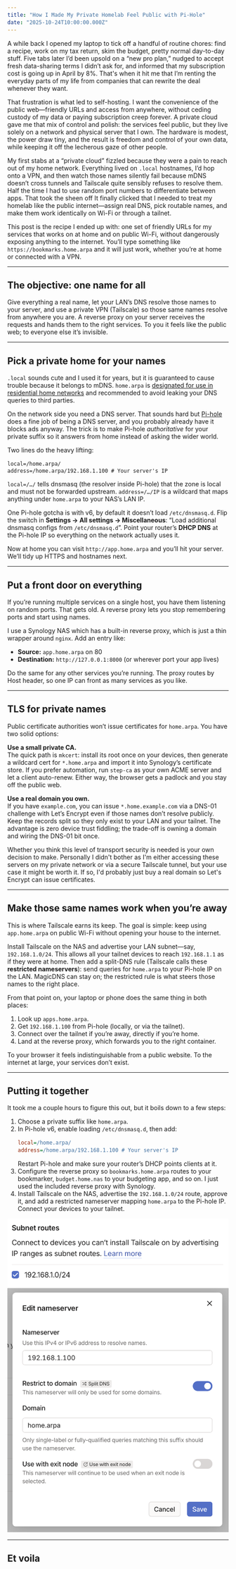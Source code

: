 ```yaml
---
title: "How I Made My Private Homelab Feel Public with Pi-Hole"
date: "2025-10-24T10:00:00.000Z"
---
```


A while back I opened my laptop to tick off a handful of routine chores: find a recipe, work on my tax return, skim the budget, pretty normal day-to-day stuff. Five tabs later I’d been upsold on a “new pro plan,” nudged to accept fresh data-sharing terms I didn’t ask for, and informed that my subscription cost is going up in April by 8%. That's when it hit me that I’m renting the everyday parts of my life from companies that can rewrite the deal whenever they want.

That frustration is what led to self-hosting. I want the convenience of the public web—friendly URLs and access from anywhere, without ceding custody of my data or paying subscription creep forever. A private cloud gave me that mix of control and polish: the services feel public, but they live solely on a network and physical server that I own. The hardware is modest, the power draw tiny, and the result is freedom and control of your own data, while keeping it off the lecherous gaze of other people.

My first stabs at a “private cloud” fizzled because they were a pain to reach out of my home network. Everything lived on `.local` hostnames, I’d hop onto a VPN, and then watch those names silently fail because mDNS doesn’t cross tunnels and Tailscale quite sensibly refuses to resolve them. Half the time I had to use random port numbers to differentiate between apps. That took the sheen off It finally clicked that I needed to treat my homelab like the public internet—assign real DNS, pick routable names, and make them work identically on Wi-Fi or through a tailnet.

This post is the recipe I ended up with: one set of friendly URLs for my services that works on at home and on public Wi-Fi, without dangerously exposing anything to the internet. You’ll type something like `https://bookmarks.home.arpa` and it will just work, whether you’re at home or connected with a VPN.

---

## The objective: one name for all

Give everything a real name, let your LAN’s DNS resolve those names to your server, and use a private VPN (Tailscale) so those same names resolve from anywhere you are. A reverse proxy on your server receives the requests and hands them to the right services. To you it feels like the public web; to everyone else it’s invisible.

---

## Pick a private home for your names

`.local` sounds cute and I used it for years, but it is guaranteed to cause trouble because it belongs to mDNS. `home.arpa` is [designated for use in residential home networks](https://datatracker.ietf.org/doc/html/rfc8375) and recommended to avoid leaking your DNS queries to third parties.

On the network side you need a DNS server. That sounds hard but [Pi-hole](https://pi-hole.net) does a fine job of being a DNS server, and you probably already have it blocks ads anyway. The trick is to make Pi-hole *authoritative* for your private suffix so it answers from home instead of asking the wider world.

Two lines do the heavy lifting:

```
local=/home.arpa/
address=/home.arpa/192.168.1.100 # Your server's IP
```

`local=/…/` tells dnsmasq (the resolver inside Pi-hole) that the zone is local and must not be forwarded upstream. `address=/…/IP` is a wildcard that maps anything under `home.arpa` to your NAS’s LAN IP. 

One Pi-hole gotcha is with v6, by default it doesn’t load `/etc/dnsmasq.d`. Flip the switch in **Settings → All settings → Miscellaneous**: “Load additional dnsmasq configs from `/etc/dnsmasq.d`”. Point your router’s **DHCP DNS** at the Pi-hole IP so everything on the network actually uses it.

Now at home you can visit `http://app.home.arpa` and you’ll hit your server. We’ll tidy up HTTPS and hostnames next.

---

## Put a front door on everything

If you’re running multiple services on a single host, you have them listening on random ports. That gets old. A reverse proxy lets you stop remembering ports and start using names.

I use a Synology NAS which has a built-in reverse proxy, which is just a thin wrapper around `nginx`. Add an entry like:

- **Source:** `app.home.arpa` on 80  
- **Destination:** `http://127.0.0.1:8000` (or wherever port your app lives)

Do the same for any other services you’re running. The proxy routes by Host header, so one IP can front as many services as you like.

---

## TLS for private names

Public certificate authorities won’t issue certificates for `home.arpa`. You have two solid options:

**Use a small private CA.**  
The quick path is `mkcert`: install its root once on your devices, then generate a wildcard cert for `*.home.arpa` and import it into Synology’s certificate store. If you prefer automation, run `step-ca` as your own ACME server and let a client auto-renew. Either way, the browser gets a padlock and you stay off the public web.

**Use a real domain you own.**  
If you have `example.com`, you can issue `*.home.example.com` via a DNS-01 challenge with Let’s Encrypt even if those names don’t resolve publicly. Keep the records split so they only exist to your LAN and your tailnet. The advantage is zero device trust fiddling; the trade-off is owning a domain and wiring the DNS-01 bit once.

Whether you think this level of transport security is needed is your own decision to make. Personally I didn't bother as I'm either accessing these servers on my private network or via a secure Tailscale tunnel, but your use case it might be worth it. If so, I'd probably just buy a real domain so Let's Encrypt can issue certificates.

---

## Make those same names work when you’re away

This is where Tailscale earns its keep. The goal is simple: keep using `app.home.arpa` on public Wi-Fi without opening your house to the internet.

Install Tailscale on the NAS and advertise your LAN subnet—say, `192.168.1.0/24`. This allows all your tailnet devices to reach `192.168.1.1` as if they were at home. Then add a split-DNS rule (Tailscale calls these **restricted nameservers**): send queries for `home.arpa` to your Pi-hole IP on the LAN. MagicDNS can stay on; the restricted rule is what steers those names to the right place.

From that point on, your laptop or phone does the same thing in both places:

1. Look up `apps.home.arpa`.  
2. Get `192.168.1.100` from Pi-hole (locally, or via the tailnet).  
3. Connect over the tailnet if you’re away, directly if you’re home.  
4. Land at the reverse proxy, which forwards you to the right container.

To your browser it feels indistinguishable from a public website. To the internet at large, your services don’t exist.

---

## Putting it together

It took me a couple hours to figure this out, but it boils down to a few steps:

1. Choose a private suffix like `home.arpa`.  
2. In Pi-hole v6, enable loading `/etc/dnsmasq.d`, then add:
   ```ini
   local=/home.arpa/
   address=/home.arpa/192.168.1.100 # Your server's IP
   ```
   Restart Pi-hole and make sure your router’s DHCP points clients at it.
3. Configure the reverse proxy so `bookmarks.home.arpa` routes to your bookmarker, `budget.home.nas` to your budgeting app, and so on. I just used the included reverse proxy with Synology.
4. Install Tailscale on the NAS, advertise the `192.168.1.0/24` route, approve it, and add a restricted nameserver mapping `home.arpa` to the Pi-hole IP. Connect your devices to your tailnet.

![Tailscale Subnet Routes Screenshot](subnet-routes.png)
![Tailscale Nameserver Screenshot](nameserver.png)

---

## Et voila
